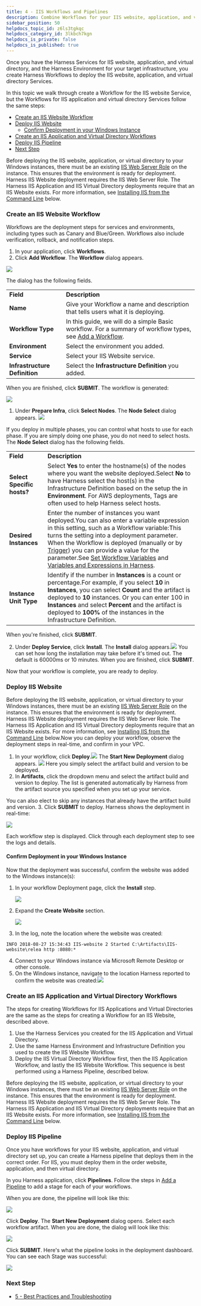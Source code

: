 ```yaml
---
title: 4 - IIS Workflows and Pipelines
description: Combine Workflows for your IIS website, application, and virtual directory in a Harness Pipeline.
sidebar_position: 50
helpdocs_topic_id: z6ls3tgkqc
helpdocs_category_id: 3lkbch7kgn
helpdocs_is_private: false
helpdocs_is_published: true
---
```


Once you have the Harness Services for IIS website, application, and virtual directory, and the Harness Environment for your target infrastructure, you create Harness Workflows to deploy the IIS website, application, and virtual directory Services.

In this topic we walk through create a Workflow for the IIS website Service, but the Workflows for IIS application and virtual directory Services follow the same steps:

* [Create an IIS Website Workflow](4-iis-workflows.md#create-an-iis-website-workflow)
* [Deploy IIS Website](4-iis-workflows.md#deploy-iis-website)
	+ [Confirm Deployment in your Windows Instance](4-iis-workflows.md#confirm-deployment-in-your-windows-instance)
* [Create an IIS Application and Virtual Directory Workflows](4-iis-workflows.md#create-an-iis-application-and-virtual-directory-workflows)
* [Deploy IIS Pipeline](4-iis-workflows.md#deploy-iis-pipeline)
* [Next Step](4-iis-workflows.md#next-step)

Before deploying the IIS website, application, or virtual directory to your Windows instances, there must be an existing [IIS Web Server Role](https://docs.microsoft.com/en-us/iis/web-hosting/web-server-for-shared-hosting/installing-the-web-server-role) on the instance. This ensures that the environment is ready for deployment. Harness IIS Website deployment requires the IIS Web Server Role. The Harness IIS Application and IIS Virtual Directory deployments require that an IIS Website exists. For more information, see [Installing IIS from the Command Line](5-best-practices-and-troubleshooting.md#installing-iis-from-the-command-line) below.

### Create an IIS Website Workflow

Workflows are the deployment steps for services and environments, including types such as Canary and Blue/Green. Workflows also include verification, rollback, and notification steps.

1. In your application, click **Workflows**.
2. Click **Add Workflow**. The **Workflow** dialog appears.

![](./static/4-iis-workflows-00.png)

The dialog has the following fields.



|  |  |
| --- | --- |
| **Field** | **Description** |
| **Name** | Give your Workflow a name and description that tells users what it is deploying. |
| **Workflow Type** | In this guide, we will do a simple Basic workflow. For a summary of workflow types, see [Add a Workflow](../model-cd-pipeline/workflows/workflow-configuration.md#workflow-types). |
| **Environment** | Select the environment you added. |
| **Service** | Select your IIS Website service. |
| **Infrastructure Definition** | Select the **Infrastructure Definition** you added. |

When you are finished, click **SUBMIT**. The workflow is generated:

![](./static/4-iis-workflows-01.png)

1. Under **Prepare Infra**, click **Select Nodes**. The **Node Select** dialog appears.
   ![](./static/4-iis-workflows-02.png)

If you deploy in multiple phases, you can control what hosts to use for each phase. If you are simply doing one phase, you do not need to select hosts.  
The **Node Select** dialog has the following fields.

|  |  |
| --- | --- |
| **Field** | **Description** |
| **Select Specific hosts?** | Select **Yes** to enter the hostname(s) of the nodes where you want the website deployed.Select **No** to have Harness select the host(s) in the Infrastructure Definition based on the setup the in **Environment**. For AWS deployments, Tags are often used to help Harness select hosts. |
| **Desired** **Instances** | Enter the number of instances you want deployed.You can also enter a variable expression in this setting, such as a Workflow variable:This turns the setting into a deployment parameter. When the Workflow is deployed (manually or by [Trigger](../model-cd-pipeline/triggers/add-a-trigger-2.md)) you can provide a value for the parameter.See [Set Workflow Variables](../model-cd-pipeline/workflows/add-workflow-variables-new-template.md) and [Variables and Expressions in Harness](https://docs.harness.io/article/9dvxcegm90-variables). |
| **Instance Unit Type** | Identify if the number in **Instances** is a count or percentage.For example, if you select **10** in **Instances**, you can select **Count** and the artifact is deployed to **10** instances. Or you can enter 100 in **Instances** and select **Percent** and the artifact is deployed to **100%** of the instances in the Infrastructure Definition. |

When you're finished, click **SUBMIT**.

2. Under **Deploy Service**, click **Install**. The **Install** dialog appears.![](./static/4-iis-workflows-03.png)
   You can set how long the installation may take before it's timed out. The default is 60000ms or 10 minutes. When you are finished, click **SUBMIT**.

Now that your workflow is complete, you are ready to deploy.

### Deploy IIS Website

Before deploying the IIS website, application, or virtual directory to your Windows instances, there must be an existing [IIS Web Server Role](https://docs.microsoft.com/en-us/iis/web-hosting/web-server-for-shared-hosting/installing-the-web-server-role) on the instance. This ensures that the environment is ready for deployment. Harness IIS Website deployment requires the IIS Web Server Role. The Harness IIS Application and IIS Virtual Directory deployments require that an IIS Website exists. For more information, see [Installing IIS from the Command Line](5-best-practices-and-troubleshooting.md#installing-iis-from-the-command-line) below.Now you can deploy your workflow, observe the deployment steps in real-time, and confirm in your VPC.

1. In your workflow, click **Deploy**.![](./static/4-iis-workflows-04.png)
   The **Start New Deployment** dialog appears.
	 ![](./static/4-iis-workflows-05.png)
	 Here you simply select the artifact build and version to be deployed.
2. In **Artifacts**, click the dropdown menu and select the artifact build and version to deploy. The list is generated automatically by Harness from the artifact source you specified when you set up your service.  
  
You can also elect to skip any instances that already have the artifact build and version.
3. Click **SUBMIT** to deploy. Harness shows the deployment in real-time:

![](./static/4-iis-workflows-06.png)

Each workflow step is displayed. Click through each deployment step to see the logs and details.

#### Confirm Deployment in your Windows Instance

Now that the deployment was successful, confirm the website was added to the Windows instance(s):

1. In your workflow Deployment page, click the **Install** step.
   
	 ![](./static/4-iis-workflows-07.png)
	 
2. Expand the **Create Website** section.

   ![](./static/4-iis-workflows-08.png)

3. In the log, note the location where the website was created:  
  

```
INFO 2018-08-27 15:34:43 IIS-website 2 Started C:\Artifacts\IIS-website\relea http :8080:*
```
4. Connect to your Windows instance via Microsoft Remote Desktop or other console.
5. On the Windows instance, navigate to the location Harness reported to confirm the website was created:![](./static/4-iis-workflows-09.png)

### Create an IIS Application and Virtual Directory Workflows

The steps for creating Workflows for IIS Applications and Virtual Directories are the same as the steps for creating a Workflow for an IIS Website, described above.

1. Use the Harness Services you created for the IIS Application and Virtual Directory.
2. Use the same Harness Environment and Infrastructure Definition you used to create the IIS Website Workflow.
3. Deploy the IIS Virtual Directory Workflow first, then the IIS Application Workflow, and lastly the IIS Website Workflow. This sequence is best performed using a Harness Pipeline, described below.

Before deploying the IIS website, application, or virtual directory to your Windows instances, there must be an existing [IIS Web Server Role](https://docs.microsoft.com/en-us/iis/web-hosting/web-server-for-shared-hosting/installing-the-web-server-role) on the instance. This ensures that the environment is ready for deployment. Harness IIS Website deployment requires the IIS Web Server Role. The Harness IIS Application and IIS Virtual Directory deployments require that an IIS Website exists. For more information, see [Installing IIS from the Command Line](#installing_iis_from_the_command_line) below.

### Deploy IIS Pipeline

Once you have workflows for your IIS website, application, and virtual directory set up, you can create a Harness pipeline that deploys them in the correct order. For IIS, you must deploy them in the order website, application, and then virtual directory.

In you Harness application, click **Pipelines**. Follow the steps in [Add a Pipeline](../model-cd-pipeline/pipelines/pipeline-configuration.md) to add a stage for each of your workflows.

When you are done, the pipeline will look like this:

![](./static/4-iis-workflows-10.png)

Click **Deploy**. The **Start New Deployment** dialog opens. Select each workflow artifact. When you are done, the dialog will look like this:

![](./static/4-iis-workflows-11.png)

Click **SUBMIT**. Here's what the pipeline looks in the deployment dashboard. You can see each Stage was successful:

![](./static/4-iis-workflows-12.png)

### Next Step

* [5 - Best Practices and Troubleshooting](5-best-practices-and-troubleshooting.md)


